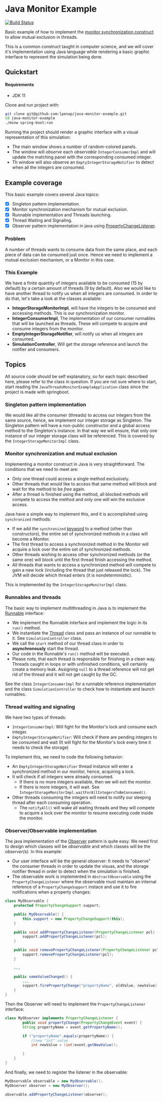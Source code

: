 # Java Monitor Example
[![Build Status](https://travis-ci.org/lpenap/java-monitor-example.svg?branch=master)](https://travis-ci.org/lpenap/java-monitor-example)

Basic example of how to implement the [monitor synchronization construct](https://en.wikipedia.org/wiki/Monitor_(synchronization))  to allow mutual exclusion in threads.

This is a common construct taught in computer science, and we will cover it's implementation using Java language while rendering a basic graphic interface to represent the simulation being done.

## Quickstart

#### Requirements
* JDK 11 

Clone and run project with:
```bash
git clone git@github.com:lpenap/java-monitor-example.git
cd java-monitor-example
./mvnw spring-boot:run
```
Running the project should render a graphic interface with a visual
representation of this simulation:
* The main window shows a number of random-colored panels.
* The window will *observe* each *observable* `IntegerConsumerImpl` and will update the matching panel with the corresponding consumed integer.
* Th window will also observe an `EmptyIntegerStorageNotifier` to detect when all the integers are consumed.


## Example coverage
This basic example covers several Java topics:
- [x] Singleton pattern implementation.
- [x] Monitor synchronization mechanism for mutual exclusion.
- [x] Runnable implementation and Threads launching.
- [x] Thread Waiting and Signaling.
- [x] Observer pattern implementation in java using [PropertyChangeListener](https://docs.oracle.com/en/java/javase/11/docs/api/java.desktop/java/beans/PropertyChangeListener.html).

### Problem
A number of threads wants to consume data from the same place, and each piece of data can be consumed just once. Hence we need to implement a mutual exclusion mechanism, or a Monitor in this case.

### This Example
We have a finite quantity of integers available to be consumed (15 by default) by a certain amount of threads (9 by default). Also we would like to have another thread to notify us when all integers are consumed. In order to do that, let's take a look at the classes available:
* **IntegerStorageMonitorImpl**, will have the integers to be consumed and accessing methods. This is our synchronization monitor.
* **IntegerConsumerImpl**, The implementation of our consumer runnables that will be launched as threads. These will compete to acquire and consume integers from the monitor.
* **EmptyIntegerStorageNotifier**, will notify us when all integers are consumed.
* **SimulationController**, Will get the storage reference and launch the notifier and consumers.


## Topics
All source code should be self explanatory, so for each topic described here, please refer to the class in question. If you are not sure where to start, start reading the `JavaThreadsMonitorExampleApplication` class since the project is made with springboot.

### Singleton pattern implementation
We would like all the consumer (threads) to access our integers from the same source, hence, we implement our integer storage as Singleton.
The Singleton pattern will have a non-public constructor and a global access method to the Singleton's instance. In that way we will ensure, that only one instance of our integer storage class will be referenced.
This is covered by the `IntegerStorageMonitorImpl` class.

### Monitor synchronization and mutual exclusion
Implementing a monitor construct in Java is very straightforward. The conditions that we need to meet are:
* Only one thread could access a single method exclusively.
* Other threads that would like to access that same method will block and wait for the method to be *free* again.
* After a thread is finished using the method, all blocked methods will compete to access the method and only one will win the exclusive access.

Java have a simple way to implement this, and it is accomplished using `synchronized` methods:
* If we add the `synchronized` [keyword](https://docs.oracle.com/javase/tutorial/essential/concurrency/syncmeth.html) to a method (other than constructors), the entire set of synchronized methods in a class will become a Monitor.
* The first thread to access a synchronized method in the Monitor will acquire a lock over the entire set of synchronized methods.
* Other threads wishing to access other synchronized methods (or the same one) will block until the first thread finish accessing the method.
* All threads that wants to access a synchronized method will compete to gain a new lock (including the thread that just released the lock). The JVM will decide which thread enters (it is nondeterministic).

This is implemented by the `IntegerStorageMonitorImpl` class.

### Runnables and threads
The basic way to implement multithreading in Java is to implement the [Runnable](https://docs.oracle.com/en/java/javase/11/docs/api/java.base/java/lang/Runnable.html) interface:
* We implement the Runnable interface and implement the logic in its `run()` method.
* We instantiate the [Thread](https://docs.oracle.com/en/java/javase/11/docs/api/java.base/java/lang/Thread.html) class and pass an instance of our runnable to it. See `SimulationController` class.
* We call the `start` method of our thread class in order to **asynchronously** start the thread.
* Our code in the Runnable's `run()` method will be executed.
* Please note, that each thread is responsible for finishing in a clean way. Threads caught in loops or with unfinished conditions, will certainly create a memory leak. Assigning `null` to a thread reference will not get rid of the thread and it will not get caught by the GC.

See the class `IntegerConsumerImpl` for a runnable reference implementation and the class `SimulationController` to check how to instantiate and launch runnables.

### Thread waiting and signaling
We have two types of threads:
* `IntegerConsumerImpl`: Will fight for the Monitor's lock and consume each integer.
* `EmptyIntegerStorageNotifier`: Will check if there are pending integers to be consumed and wait (It will fight for the Monitor's lock every time it needs to check the storage)

To implement this, we need to code the following behavior:

* An `EmptyIntegerStorageNotifier` thread instance will enter a synchronized method in our monitor, hence, acquiring a lock.
* It will check if all integers were already consumed.
  * If there is no more integers available, then we will exit the monitor.
  * If there is more integers, it will wait. See `IntegerStorageMonitorImpl.waitForAllIntegersToBeConsumed()`.
* Other threads consuming the integers will need to notify our sleeping thread after each consuming operation.
  * The `notifyAll()` will wake all waiting threads and they will compete to acquire a lock over the monitor to resume executing code inside the monitor.
  
### Observer/Observable implementation
The java implementation of the [Observer](https://en.wikipedia.org/wiki/Observer_pattern) pattern is quite easy. We need first to design which classes will be *observable* and which classes will be the *observer(s)*. In this example:
* Our user interface will be the general observer: It needs to "observe" the consumer threads in order to update the visuas, and the storage notifier thread in order to detect when the simulation is finished.
* The observable work is implemented in `AbstractObservable` using the `PropertyChangeListener` where the observable must maintain an internal reference of a `PropertyChangeSupport` instace and use it to fire notifications when a property changes:
```java
class MyObservable {
	protected PropertyChangeSupport support;

	public MyObservable() {
		this.support = new PropertyChangeSupport(this);
	}

	public void addPropertyChangeListener(PropertyChangeListener pcl) {
		support.addPropertyChangeListener(pcl);
	}

	public void removePropertyChangeListener(PropertyChangeListener pcl) {
		support.removePropertyChangeListener(pcl);
	}

	...

	public someValueChanged() {
		...
		support.firePropertyChange("propertyName", oldValue, newValue);
	}
}
```
Then the Observer will need to implement the `PropertyChangeListener` interface:
```java
class MyObserver implements PropertyChangeListener {
		public void propertyChange(PropertyChangeEvent event) {
		String propertyName = event.getPropertyName();

		if ("propertyName".equals(propertyName)) {
			//new "int" value
			int newValue = (int)event.getNewValue();

		}
	}
}
```
And finally, we need to register the listener in the observable:
```java
MyObservable observable = new MyObservable();
MyObserver observer = new MyObserver();

observable.addPropertyChangeListener(observer);

```
